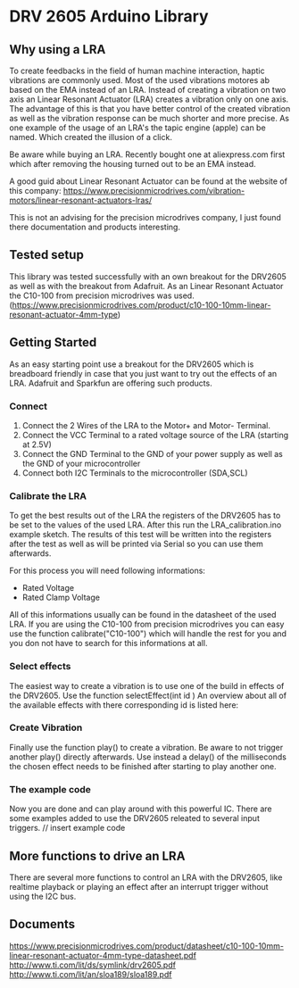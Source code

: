 # DRV 2605 Arduino Library

## Why using a LRA
To create feedbacks in the field of human machine interaction,  haptic vibrations are commonly  used. Most of the used vibrations motores ab based on the EMA instead of an LRA. Instead of creating a vibration on two axis an Linear Resonant Actuator (LRA) creates a vibration only on one axis. The advantage of this is that you have better control of the created vibration as well as the vibration response can be much shorter and more precise. As one example of the usage of an LRA's the tapic engine (apple)  can be named. Which created the illusion of a click.

Be aware while buying an LRA. Recently bought one at aliexpress.com first which after removing the housing turned out to be an EMA instead.


A good guid about Linear Resonant Actuator can be found at the website of this company:
https://www.precisionmicrodrives.com/vibration-motors/linear-resonant-actuators-lras/


This is not an advising for the precision microdrives company, I just found there documentation and products interesting.

## Tested setup

This library was tested successfully with an own breakout for the DRV2605 as well as with the breakout from Adafruit.
As an Linear Resonant Actuator the C10-100 from precision microdrives was used. (https://www.precisionmicrodrives.com/product/c10-100-10mm-linear-resonant-actuator-4mm-type)

## Getting Started

As an easy starting point use a breakout for the DRV2605 which is breadboard friendly in case that you just want to try out the effects of an LRA. Adafruit and Sparkfun are offering such products.

### Connect
1. Connect the 2 Wires of the LRA to the Motor+ and Motor- Terminal.
2. Connect the VCC Terminal to a rated voltage source of the LRA (starting at 2.5V)
3. Connect the GND Terminal to the GND of your power supply as well as the GND of your microcontroller
4. Connect both I2C Terminals to the microcontroller (SDA,SCL)

### Calibrate the LRA
To get the best results out of the LRA the registers of the DRV2605 has to be set to the values of the used LRA. After this run the LRA_calibration.ino example sketch. The results of this test will be written into the registers after the test as well as will be printed via Serial so you can use them afterwards.

For this process you will need following informations:
- Rated Voltage
- Rated Clamp Voltage

All of this informations usually can be found in the datasheet of the used LRA.
If you are using the C10-100 from precision microdrives you can easy use the function calibrate("C10-100")  which will handle the rest for you and you don not have to search for this informations at all.

### Select effects
The easiest way to create a vibration is to use one of the build in effects  of the DRV2605. Use the function selectEffect(int id )
An overview about all of the available effects with there corresponding id is listed here:


### Create Vibration
Finally use the function play() to create a vibration. Be aware to not trigger another play() directly afterwards. Use instead a delay() of the milliseconds the chosen effect needs to be finished after starting to play another one.

### The example code
Now you are done and can play around with this powerful IC. There are some examples added to use the DRV2605 releated to several input triggers.
 // insert example code

## More functions to drive an LRA
There are several more functions to control an LRA with the DRV2605, like realtime playback or playing an effect after an interrupt trigger without using the I2C bus.


## Documents
https://www.precisionmicrodrives.com/product/datasheet/c10-100-10mm-linear-resonant-actuator-4mm-type-datasheet.pdf
http://www.ti.com/lit/ds/symlink/drv2605.pdf
http://www.ti.com/lit/an/sloa189/sloa189.pdf
